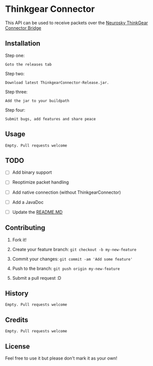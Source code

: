# Thinkgear Connector


This API can be used to receive packets over the [Neurosky ThinkGear Connector Bridge](http://developer.neurosky.com/docs/doku.php?id=thinkgear_connector_tgc)



## Installation

Step one: 
```
Goto the releases tab
```
Step two:
```
Download latest ThinkgearConnector-Release.jar.
```
Step three:
```
Add the jar to your buildpath
```
Step four:
```
Submit bugs, add features and share peace
```


## Usage


```
Empty. Pull requests welcome
```

## TODO

- [ ] Add binary support

- [ ] Reoptimize packet handling

- [ ] Add native connection (without ThinkgearConnector)

- [ ] Add a JavaDoc

- [ ] Update the [README.MD](README.MD)


## Contributing



1. Fork it!

2. Create your feature branch: `git checkout -b my-new-feature`

3. Commit your changes: `git commit -am 'Add some feature'`

4. Push to the branch: `git push origin my-new-feature`

5. Submit a pull request :D



## History



```
Empty. Pull requests welcome
```



## Credits


```
Empty. Pull requests welcome
```


## License

Feel free to use it but please don't mark it as your own!

